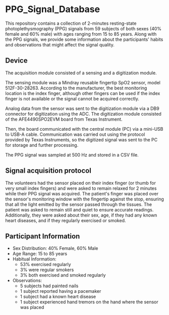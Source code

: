 # PPG_Signal_Database

This repository contains a collection of 2-minutes resting-state photoplethysmography (PPG) signals from 59 subjects of both sexes (40% female and 60% male) with ages ranging from 15 to 85 years. Along with the PPG signals, we provide some information about the participants' habits and observations that might affect the signal quality.


## Device 

The acquisition module consisted of a sensing and a digitization module. 

The sensing module was a Mindray reusable fingertip SpO2 sensor, model 512F-30-28263. According to the manufacturer, the best monitoring location is the index finger, although other fingers can be used if the index finger is not available or the signal cannot be acquired correctly. 

Analog data from the sensor was sent to the digitization module via a DB9 connector for digitization using the ADC. The digitization module consisted of the AFE4490SPO2EVM board from Texas Instrument.

Then, the board communicated with the central module (PC) via a mini-USB to USB-A cable. Communication was carried out using the protocol provided by Texas Instruments, so the digitized signal was sent to the PC for storage and further processing.

The PPG signal was sampled at 500 Hz and stored in a CSV file.


## Signal acquisition protocol

The volunteers had the sensor placed on their index finger (or thumb for very small index fingers) and were asked to remain relaxed for 2 minutes while their PPG signal was acquired. The patient's finger was placed over the sensor's monitoring window with the fingertip against the stop, ensuring that all the light emitted by the sensor passed through the tissues. The patient was asked to remain still and quiet to ensure accurate readings.
Additionally, they were asked about their sex, age, if they had any known heart diseases, and if they regularly exercised or smoked.


## Participant Information

- Sex Distribution: 40% Female, 60% Male
- Age Range: 15 to 85 years
- Habitual Information:
    - 53% exercised regularly
    - 3% were regular smokers
    - 3% both exercised and smoked regularly
- Observations:
    - 5 subjects had painted nails
    - 1 subject reported having a pacemaker
    - 1 subject had a known heart disease
    - 1 subject experienced hand tremors on the hand where the sensor was placed

